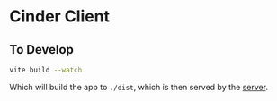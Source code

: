 # Cinder Client

## To Develop

```sh
vite build --watch
```

Which will build the app to `./dist`, which is then served by the [server](../server).
